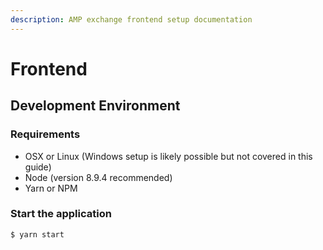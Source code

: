 ```yaml
---
description: AMP exchange frontend setup documentation
---
```


# Frontend

## Development Environment

### Requirements

* OSX or Linux \(Windows setup is likely possible but not covered in this guide\)
* Node \(version 8.9.4 recommended\)
* Yarn or NPM

### Start the application

```
$ yarn start
```



